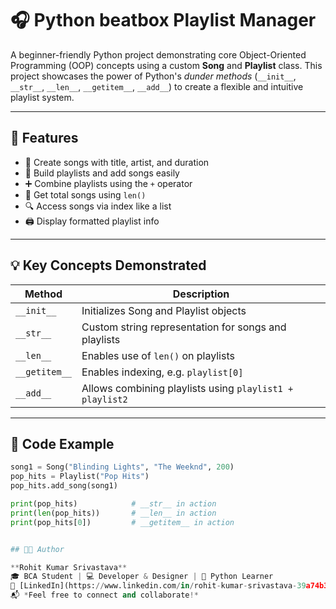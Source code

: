 # 🎧 Python beatbox Playlist Manager

A beginner-friendly Python project demonstrating core Object-Oriented Programming (OOP) concepts using a custom **Song** and **Playlist** class. This project showcases the power of Python's *dunder methods* (`__init__`, `__str__`, `__len__`, `__getitem__`, `__add__`) to create a flexible and intuitive playlist system.

---

## 📌 Features

- 🎵 Create songs with title, artist, and duration
- 📂 Build playlists and add songs easily
- ➕ Combine playlists using the `+` operator
- 🔢 Get total songs using `len()`
- 🔍 Access songs via index like a list
- 🖨️ Display formatted playlist info

---

## 💡 Key Concepts Demonstrated

| Method        | Description                                                |
|---------------|------------------------------------------------------------|
| `__init__`    | Initializes Song and Playlist objects                      |
| `__str__`     | Custom string representation for songs and playlists       |
| `__len__`     | Enables use of `len()` on playlists                        |
| `__getitem__` | Enables indexing, e.g. `playlist[0]`                        |
| `__add__`     | Allows combining playlists using `playlist1 + playlist2`   |

---

## 🧾 Code Example

```python
song1 = Song("Blinding Lights", "The Weeknd", 200)
pop_hits = Playlist("Pop Hits")
pop_hits.add_song(song1)

print(pop_hits)            # __str__ in action
print(len(pop_hits))       # __len__ in action
print(pop_hits[0])         # __getitem__ in action


## 👨‍💻 Author

**Rohit Kumar Srivastava**  
🎓 BCA Student | 💻 Developer & Designer | 🧠 Python Learner  
🔗 [LinkedIn](https://www.linkedin.com/in/rohit-kumar-srivastava-39a74b372?utm_source=share&utm_campaign=share_via&utm_content=profile&utm_medium=android_app)  
📬 *Feel free to connect and collaborate!*

